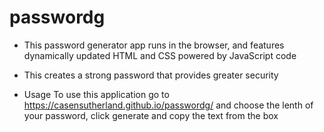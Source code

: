 # passwordg
- This password generator app runs in the browser, and features dynamically updated HTML and CSS powered by JavaScript code
- This creates a strong password that provides greater security

- Usage
To use this application go to https://casensutherland.github.io/passwordg/ and choose the lenth of your password, click generate and copy the text from the box